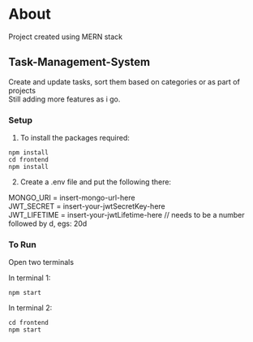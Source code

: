 # About
Project created using MERN stack

## Task-Management-System
Create and update tasks, sort them based on categories or as part of projects \
Still adding more features as i go.

### Setup

1) To install the packages required:

```
npm install
cd frontend
npm install
```

2) Create a .env file and put the following there:

MONGO_URI = insert-mongo-url-here \
JWT_SECRET = insert-your-jwtSecretKey-here \
JWT_LIFETIME = insert-your-jwtLifetime-here // needs to be a number followed by d, egs: 20d


### To Run

Open two terminals

In terminal 1:
```
npm start
```

In terminal 2:
```
cd frontend
npm start
```
